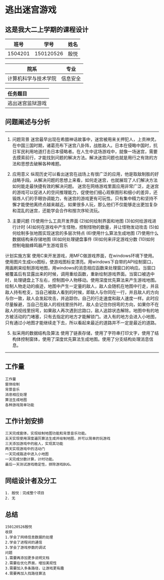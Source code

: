 逃出迷宫游戏
====

这是我大二上学期的课程设计
----

|班号|学号|姓名|
|:---:|:---:|:---:|
|1504201|150120526|殷悦|

|院系|专业|
|:---:|:---:|
|计算机科学与技术学院|信息安全|

|任务题目|
|:---|
|逃出迷宫监狱游戏|

问题阐述与分析
----

---
1. 问题背景
迷宫最早出现在希腊神话故事中，迷宫被用来关押犯人，上贡神灵。在中国三国时期，诸葛亮布下迷宫八卦阵，战胜敌人。日本在侵略中国时，抗日军民利用地道打击日本侵略者。在人生中这场游戏中，就像一场迷宫，需要去摸索前行，才能找到问题的解决方法。解决迷宫问题也就是用行之有效的方法和思想去破解各种难题。

2. 应用意义
纵观历史可以看出迷宫在战场上有很广泛的应用，他是取敌制胜的好战略手段。从解决问题的思想上来看，如何走迷宫，也就展现了人们解决方法如何能走最快捷有效的解决问题。
迷宫在网络游戏里面应用非常广泛，走迷宫的游戏可以促进人的空间推理能力，促使他们细心观察图形和细小的差异，还锻炼人们的手眼协调能力，有迷宫的游戏更有可玩性。只有集中精力和坚持不懈才能使他离终点越来越近。如果很多人玩，那么他们不仅能够走出更加复杂和混乱的迷宫，还能学会合作和按次序轮流玩。

3. 主要问题
   (1)使用什么工具开发界面
   (2)如何绘制界面和地图
   (3)如何给游戏进行计时
   (4)如何在游戏中产生怪物，控制怪物的数量，并让怪物发动攻击
   (5)如何绘制多张地图实现迷宫的多层次特点
   (6)使用什么算法生成地图
   (7)使用什么数据结构来存储地图
   (8)如何处理键盘事件
   (9)如何来评定游戏分数
   (10)如何控制电脑蜂鸣器产生游戏音乐

计划实施方案
       使用C来开发游戏，用MFC做游戏界面，在windows环境下使用。使用图片生成ico图标，使游戏图标变漂亮。用windows下自带的API绘制窗口，用画刷来绘制游戏地图，用windows的消息相应函数来处理窗口的响应。当窗口被覆盖后有显露出来的时候，调用重绘函数，重新绘制游戏界面。当窗口被选中时，处理键盘上下左右，控制图中人物移动。使用深度优先算法来产生游戏地图。绘制人物走动的痕迹，地图中产生一定量的敌人，敌人会随机在地图中行走，并且敌人持有枪支，当自己被敌人看到的时候，即敌人与你同在一行，并且敌人的方向与你一致，敌人会发起攻击，并追踪你。自己的行走速度和敌人速度一样。此时应尽量躲避，当自己在敌人的视线里拐外时，敌人会记住你拐弯的方向，如果你不在敌人的视线里拐弯，如果敌人再次遇到岔路口，敌人追踪状态解除。地图中有的地方被活动的门堵塞，只有去指定的地方才能解锁门。进入有的地方会进入小地图，只有通过小地图才能继续走下去，所以看起来最近的道路并不一定是最近的道路。

5. 拟采用的数据结构及算法
使用了链表存储，使用了字符串打印文字，使用了结构体控制窗体，使用了深度优先算法生成地图。使用了分支结构处理消息信息。
---

工作量
----

```
工作量
窗体绘制
背景音乐
消息相应处理
算法生成地图
各种游戏简单功能
```

工作计划安排
----

```
三天完成窗体，实现绘制地图功能和背景音乐功能。
五天实现使用深度遍历算法生成并绘制地图，并可以简单的玩游戏
三天添加游戏中的敌人，实现其功能
两天实现游戏中的活动门
一天完成路途中进入小地图
一天完成分数计算，计时功能。
最后一天测试游戏稳定性，排除游戏BUG。

```

同组设计者及分工
----

```
1. 殷悦：完成整个项目
2. 无
```

总结
----

```
150120526殷悦
收获
1.学会了网络信息数据的处理
2.学会了进程间的通信
3.学会了游戏参数的调试
问题
1.需要再添加更多说明文档
2.需要在优化界面，增加美观性
3.需要加入多条路径，让游戏更有趣
4.需要再加入找路径算法
```
